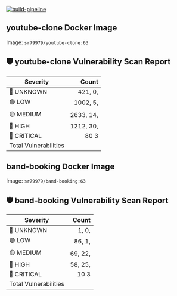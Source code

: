 [![build-pipeline](https://github.com/srikanth-girimaiahgari/DevOps/actions/workflows/build-pipeline.yml/badge.svg)](https://github.com/srikanth-girimaiahgari/DevOps/actions/workflows/build-pipeline.yml)
## youtube-clone Docker Image
Image: `sr79979/youtube-clone:63`
## 🛡️ youtube-clone Vulnerability Scan Report
  | Severity   | Count |
  |------------|------:|
  | 🔵 UNKNOWN  | 421, 0,  |
  | 🟢 LOW      | 1002, 5,  |
  | 🟡 MEDIUM   | 2633, 14,  |
  | 🔴 HIGH     | 1212, 30,  |
  | 🚨 CRITICAL | 80 3  |
  | Total Vulnerabilities |    | 
  
## band-booking Docker Image
Image: `sr79979/band-booking:63`
## 🛡️ band-booking Vulnerability Scan Report
  | Severity   | Count |
  |------------|------:|
  | 🔵 UNKNOWN  | 1, 0,  |
  | 🟢 LOW      | 86, 1,  |
  | 🟡 MEDIUM   | 69, 22,  |
  | 🔴 HIGH     | 58, 25,  |
  | 🚨 CRITICAL | 10 3  |
  | Total Vulnerabilities |    | 
  
